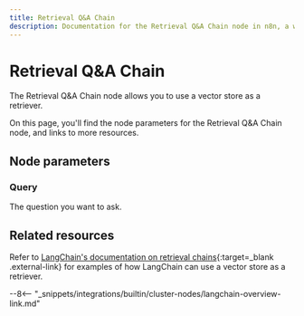 ```yaml
---
title: Retrieval Q&A Chain
description: Documentation for the Retrieval Q&A Chain node in n8n, a workflow automation platform. Includes details of operations and configuration, and links to examples and credentials information.
---
```


# Retrieval Q&A Chain

The Retrieval Q&A Chain node allows you to use a vector store as a retriever.

On this page, you'll find the node parameters for the Retrieval Q&A Chain node, and links to more resources.

<!--
!!! note "Examples and templates"
	For usage examples and templates to help you get started, refer to n8n's [LangChain integrations](https://n8n.io/integrations/langchain/){:target=_blank .external-link} page.
-->
	
## Node parameters

### Query

The question you want to ask.

## Related resources

<!--
View [example workflows and related content](https://n8n.io/integrations/langchain/){:target=_blank .external-link} on n8n's website.
-->

Refer to [LangChain's documentation on retrieval chains](https://js.langchain.com/docs/modules/chains/popular/vector_db_qa){:target=_blank .external-link} for examples of how LangChain can use a vector store as a retriever.

--8<-- "_snippets/integrations/builtin/cluster-nodes/langchain-overview-link.md"
